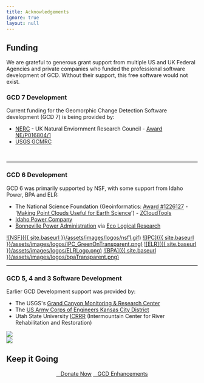 ```yaml
---
title: Acknowledgements
ignore: true
layout: null
---
```


## Funding

We are grateful to generous grant support from multiple US and UK Federal Agencies and private companies who funded the professional software development of GCD.  Without their support, this free software would not exist.

### GCD 7 Development

Current funding for the Geomorphic Change Detection Software development (GCD 7) is being provided by:
- [NERC](https://nerc.ukri.org/) - UK Natural Enviornment Research Council - [Award NE/P016804/1](http://gotw.nerc.ac.uk/list_full.asp?pcode=NE%2FP016804%2F1&cookieConsent=A)
- [USGS GCMRC](http://www.gcmrc.gov/gcmrc.aspx)


<div align="center">
  <div class="columns small-6">
    <a href="https://nerc.ukri.org/"><img src="{{ site.baseurl }}/assets/images/logos/NERC.png" alt=""></a>
  </div>
  <div class="columns small-6" align="middle">
    <a href="http://www.gcmrc.gov/gcmrc.aspx"><img src="{{ site.baseurl }}/assets/images/logos/USGS_logo.png" alt=""></a>
  </div> 
</div>
<br>

------

### GCD 6 Development
GCD 6 was primarily supported by NSF, with some support from Idaho Power, BPA and ELR:
- The National Science Foundation (Geoinformatics: [Award #1226127](http://www.nsf.gov/awardsearch/showAward?AWD_ID=1226127) - '[Making Point Clouds Useful for Earth Science](http://etal.joewheaton.org/projects/current-projects/development-of-integrated-airborne-and-ground-based-lidar-tools-for-earth-sciences)')  - [ZCloudTools](http://zcloudtools.boisestate.edu/)
- [Idaho Power Company](https://www.idahopower.com/about-us/environmental-stewardship/)
- [Bonneville Power Administration](https://www.bpa.gov/efw/Pages/default.aspx) via [Eco Logical Research](http://https://www.eco-logical-research.com/)

[![NSF]({{ site.baseurl }}/assets/images/logos/nsf1.gif)](http://www.nsf.gov/awardsearch/showAward?AWD_ID=1226127)
[![IPC]({{ site.baseurl }}/assets/images/logos/IPC_GreenOnTransparent.png)](https://www.idahopower.com/about-us/environmental-stewardship/)
[![ELR]({{ site.baseurl }}/assets/images/logos/ELRLogo.png)](http://https://www.eco-logical-research.com/)
[![BPA]({{ site.baseurl }}/assets/images/logos/bpaTransparent.png)](https://www.bpa.gov/efw/Pages/default.aspx)

------

### GCD 5, 4 and 3 Software Development 

Earlier GCD Development support was provided by:

- The USGS's [Grand Canyon Monitoring & Research Center](http://www.gcmrc.gov/gcmrc.aspx)
- The [US Army Corps of Engineers Kansas City District](http://www.nwk.usace.army.mil/)
- Utah State University [ICRRR](https://www.cnr.usu.edu/icrrr/) (Intermountain Center for River Rehabilitation and Restoration)

<div align="center">
	<div class="columns small-6">
		<a href="http://www.gcmrc.gov/gcmrc.aspx"><img src="{{ site.baseurl }}/assets/images/logos/USGS_logo.png"></a>
	</div>
	<div class="columns small-6">
		 <a href="http://www.nwk.usace.army.mil/"><img src="{{ site.baseurl }}/assets/images/logos/612px-US-ArmyCorpsOfEngineers-Logo.svg.png" alt=""></a>
	</div>
	<div class="columns small-6">
		 <img src="{{ site.baseurl }}/assets/images/logos/ICRRR-Logo_64.gif">
	</div>
</div>

## Keep it Going

<div align="center">
	<a class="button success" href="{{ site.baseurl}}/Help/future-feature-request#want-to-donate-to-the-cause" ><i class="fa fa-paypal"></i>&nbsp;&nbsp; Donate Now</a>
	<a class="hollow button" href="{{ site.baseurl}}/Help/future-feature-request#making-feature-requests" ><i class="fa fa-lightbulb-o"></i>&nbsp;&nbsp;  GCD Enhancements</a>
</div>
